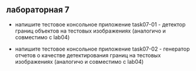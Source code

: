 ## лабораторная 7

* напишите тестовое консольное приложение task07-01 - детектор границ объектов на тестовых изображениях (аналогичо и совместимо с lab04)

* напишите тестовое консольное приложение task07-02 - генератор отчетов о качестве детектирования границ на тестовых изображениях (аналогичо и совместимо с lab04)


